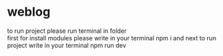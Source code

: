 # weblog
to run project
please run terminal in folder  
first for install modules please write in your terminal    npm i
and next to run project write in your terminal    npm run dev  
